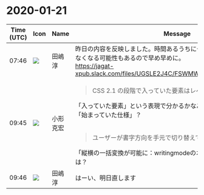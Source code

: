 # 2020-01-21

|Time (UTC)|Icon|Name|Message|
|---|---|---|---|
|07:46|![](https://secure.gravatar.com/avatar/698cc14290c3976fdd9f0a23494b87c1.jpg?s=72&d=https%3A%2F%2Fa.slack-edge.com%2Fdf10d%2Fimg%2Favatars%2Fava_0018-72.png)|田嶋　淳|昨日の内容を反映しました。時間あるうちにやっておかないと身動き取れなくなる可能性もあるので早め早めに。<br>https://jagat-xpub.slack.com/files/UGSLE2J4C/FSWMWQW64/page2020_jagat.pdf|
|09:45|![](https://avatars.slack-edge.com/2020-01-22/918424979847_0035b70d5fcd5cec902e_72.png)|小形克宏|<blockquote>CSS 2.1 の段階で入っていた要素はレベル「3」スタート</blockquote>「入っていた要素」という表現で分かるかなあ…。<br>「始まっていた仕様」？<br><br><blockquote>ユーザーが書字方向を手元で切り替えてもレイアウトが崩れない</blockquote>「縦横の一括変換が可能に：writingmodeのオプション変更だけでOK」では？|
|09:46|![](https://secure.gravatar.com/avatar/698cc14290c3976fdd9f0a23494b87c1.jpg?s=72&d=https%3A%2F%2Fa.slack-edge.com%2Fdf10d%2Fimg%2Favatars%2Fava_0018-72.png)|田嶋　淳|はーい、明日直します|
